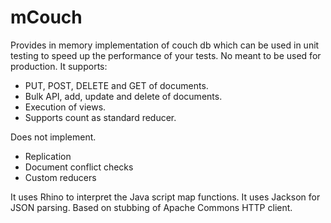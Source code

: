 mCouch
======

Provides in memory implementation of couch db which can be used in unit testing to speed up the performance of your tests. No meant to be used for production. It supports:
- PUT, POST, DELETE and GET of documents.
- Bulk API, add, update and delete of documents.
- Execution of views.
- Supports count as standard reducer.

Does not implement.
- Replication
- Document conflict checks
- Custom reducers

It uses Rhino to interpret the Java script map functions.
It uses Jackson for JSON parsing.
Based on stubbing of Apache Commons HTTP client.